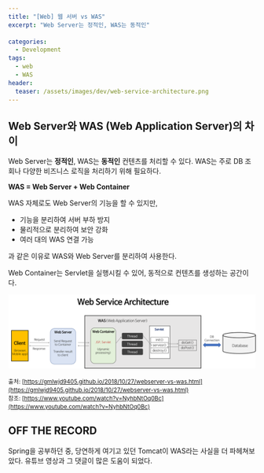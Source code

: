 ```yaml
---
title: "[Web] 웹 서버 vs WAS"
excerpt: "Web Server는 정적인, WAS는 동적인"

categories:
  - Development
tags:
  - web
  - WAS
header:
  teaser: /assets/images/dev/web-service-architecture.png
---
```


## Web Server와 WAS (Web Application Server)의 차이

Web Server는 **정적인**, WAS는 **동적인** 컨텐츠를 처리할 수 있다. WAS는 주로 DB 조회나 다양한 비즈니스 로직을 처리하기 위해 필요하다.

**WAS = Web Server + Web Container**

WAS 자체로도 Web Server의 기능을 할 수 있지만,

- 기능을 분리하여 서버 부하 방지
- 물리적으로 분리하여 보안 강화
- 여러 대의 WAS 연결 가능

과 같은 이유로 WAS와 Web Server를 분리하여 사용한다.

Web Container는 Servlet을 실행시킬 수 있어, 동적으로 컨텐츠를 생성하는 공간이다.

![web-service-architecture](/assets/images/dev/web-service-architecture.png)

<small>출처: [https://gmlwjd9405.github.io/2018/10/27/webserver-vs-was.html](https://gmlwjd9405.github.io/2018/10/27/webserver-vs-was.html)</small><br>
<small>참조: [https://www.youtube.com/watch?v=NyhbNtOq0Bc](https://www.youtube.com/watch?v=NyhbNtOq0Bc)</small>

## OFF THE RECORD

Spring을 공부하던 중, 당연하게 여기고 있던 Tomcat이 WAS라는 사실을 더 파헤쳐보았다. 유튜브 영상과 그 댓글이 많은 도움이 되었다.

